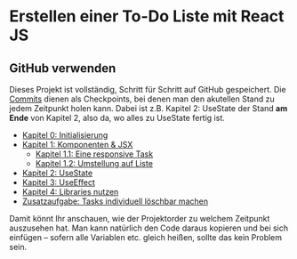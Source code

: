 # Erstellen einer To-Do Liste mit React JS
## GitHub verwenden
Dieses Projekt ist vollständig, Schritt für Schritt auf GitHub gespeichert. Die [Commits](https://github.com/TimoAntoniak/todo-list/commits/main/) dienen als Checkpoints, bei denen man den akutellen Stand zu jedem Zeitpunkt holen kann. Dabei ist z.B. Kapitel 2: UseState der Stand **am Ende** von Kapitel 2, also da, wo alles zu UseState fertig ist.
- [Kapitel 0: Initialisierung](https://github.com/TimoAntoniak/todo-list/tree/e47fbb6c8e918f20ee748b9621f690ed0f5f372c)
- [Kapitel 1: Komponenten & JSX](https://github.com/TimoAntoniak/todo-list/tree/ff35d5caf100bf17c7ed9a51af506026c3b05c66)
  - [Kapitel 1.1: Eine responsive Task](https://github.com/TimoAntoniak/todo-list/tree/c44c2e76ee20e467ad532bc32eb57db98cbfde17)
  - [Kapitel 1.2: Umstellung auf Liste](https://github.com/TimoAntoniak/todo-list/tree/c359cda1748189dc90723db51619fb3c4152ce3a)
- [Kapitel 2: UseState](https://github.com/TimoAntoniak/todo-list/tree/ef2c07bd0176129ea450a2cc82ea29dfe4e374da)
- [Kapitel 3: UseEffect](https://github.com/TimoAntoniak/todo-list/tree/207fcf5fa12871b4ec971eaf3fb3ac78aa072151)
- [Kapitel 4: Libraries nutzen](https://github.com/TimoAntoniak/todo-list/tree/8322e3c120d598d39b0c4cbefefebb7dcdf16ea2)
- [Zusatzaufgabe: Tasks individuell löschbar machen](https://github.com/TimoAntoniak/todo-list/tree/e82bda60fbe0e62b0cf3d885b39ab47a2208eefc)

Damit könnt Ihr anschauen, wie der Projektorder zu welchem Zeitpunkt auszusehen hat. Man kann natürlich den Code daraus kopieren und bei sich einfügen – sofern alle Variablen etc. gleich heißen, sollte das kein Problem sein.
